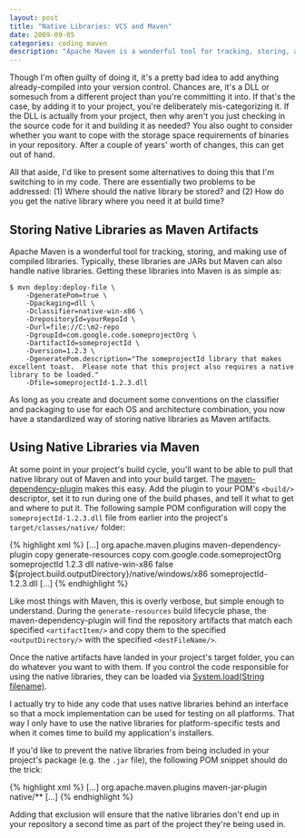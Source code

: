 ```yaml
---
layout: post
title: "Native Libraries: VCS and Maven"
date: 2009-09-05
categories: coding maven
description: "Apache Maven is a wonderful tool for tracking, storing, and making use of compiled libraries, including native libraries (e.g. DLLs). Getting these libraries into Maven is simple."
---
```


Though I'm often guilty of doing it, it's a pretty bad idea to add anything already-compiled into your version control.  Chances are, it's a DLL or somesuch from a different project than you're committing it into.  If that's the case, by adding it to your project, you're deliberately mis-categorizing it.  If the DLL is actually from your project, then why aren't you just checking in the source code for it and building it as needed?  You also ought to consider whether you want to cope with the storage space requirements of binaries in your repository.  After a couple of years' worth of changes, this can get out of hand.

All that aside, I'd like to present some alternatives to doing this that I'm switching to in my code.  There are essentially two problems to be addressed: (1) Where should the native library be stored? and (2) How do you get the native library where you need it at build time?

## Storing Native Libraries as Maven Artifacts

Apache Maven is a wonderful tool for tracking, storing, and making use of compiled libraries.  Typically, these libraries are JARs but Maven can also handle native libraries.  Getting these libraries into Maven is as simple as:

<pre class="CodeRay"><code class="language-bash">$ mvn deploy:deploy-file \
    -DgeneratePom=true \
    -Dpackaging=dll \
    -Dclassifier=native-win-x86 \
    -DrepositoryId=yourRepoId \
    -Durl=file://C:\m2-repo
    -DgroupId=com.google.code.someprojectOrg \
    -DartifactId=someprojectId \
    -Dversion=1.2.3 \
    -DgeneratePom.description="The someprojectId library that makes excellent toast.  Please note that this project also requires a native library to be loaded."
    -Dfile=someprojectId-1.2.3.dll</code></pre>

As long as you create and document some conventions on the classifier and packaging to use for each OS and architecture combination, you now have a standardized way of storing native libraries as Maven artifacts.

## Using Native Libraries via Maven

At some point in your project's build cycle, you'll want to be able to pull that native library out of Maven and into your build target.  The [maven-dependency-plugin](http://maven.apache.org/plugins/maven-dependency-plugin/) makes this easy.  Add the plugin to your POM's `<build/>` descriptor, set it to run during one of the build phases, and tell it what to get and where to put it.  The following sample POM configuration will copy the `someprojectId-1.2.3.dll` file from earlier into the project's `target/classes/native/` folder:

{% highlight xml %}
<project>
  [...]
  <build>
    <plugins>
      <plugin>
        <!-- Copy native libraries to target/classes/native/ -->
        <groupId>org.apache.maven.plugins</groupId>
        <artifactId>maven-dependency-plugin</artifactId>
        <executions>
          <execution>
            <id>copy</id>
            <phase>generate-resources</phase>
            <goals>
              <goal>copy</goal>
            </goals>
            <configuration>
              <artifactItems>
                <artifactItem>
                  <groupId>com.google.code.someprojectOrg</groupId>
                  <artifactId>someprojectId</artifactId>
                  <version>1.2.3</version>
                  <type>dll</type>
                  <classifier>native-win-x86</classifier>
                  <overWrite>false</overWrite>
                  <outputDirectory>${project.build.outputDirectory}/native/windows/x86</outputDirectory>
                  <destFileName>someprojectId-1.2.3.dll</destFileName>
                </artifactItem>
              </artifactItems>
            </configuration>
          </execution>
        </executions>
      </plugin>
    </plugins>
  </build>
  [...]
</project>
{% endhighlight %}

Like most things with Maven, this is overly verbose, but simple enough to understand.  During the `generate-resources` build lifecycle phase, the maven-dependency-plugin will find the repository artifacts that match each specified `<artifactItem/>` and copy them to the specified `<outputDirectory/>` with the specified `<destFileName/>`.

Once the native artifacts have landed in your project's target folder, you can do whatever you want to with them.  If you control the code responsible for using the native libraries, they can be loaded via [System.load(String filename)](http://java.sun.com/javase/6/docs/api/java/lang/System.html#load(java.lang.String)).

I actually try to hide any code that uses native libraries behind an interface so that a mock implementation can be used for testing on all platforms.  That way I only have to use the native libraries for platform-specific tests and when it comes time to build my application's installers.

If you'd like to prevent the native libraries from being included in your project's package (e.g. the `.jar` file), the following POM snippet should do the trick:

{% highlight xml %}
<project>
  [...]
  <build>
    <plugins>
      <plugin>
        <!-- Ensure that the native libraries aren't packaged. -->
        <groupId>org.apache.maven.plugins</groupId>
        <artifactId>maven-jar-plugin</artifactId>
        <configuration>
          <excludes>
            <exclude>native/**</exclude>
          </excludes>
        </configuration>
      </plugin>
    </plugins>
  </build>
  [...]
</project>
{% endhighlight %}

Adding that exclusion will ensure that the native libraries don't end up in your repository a second time as part of the project they're being used in.

